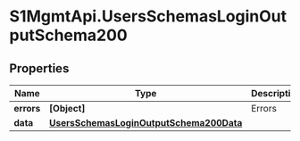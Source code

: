 # S1MgmtApi.UsersSchemasLoginOutputSchema200

## Properties
Name | Type | Description | Notes
------------ | ------------- | ------------- | -------------
**errors** | **[Object]** | Errors | [optional] 
**data** | [**UsersSchemasLoginOutputSchema200Data**](UsersSchemasLoginOutputSchema200Data.md) |  | [optional] 


